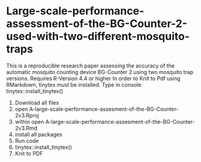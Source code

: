 # Large-scale-performance-assessment-of-the-BG-Counter-2-used-with-two-different-mosquito-traps

This is a reproducible research paper assessing the accuracy of the automatic mosquito counting device BG-Counter 2 using two mosquito trap versions.
Requires  R-Version 4.4 or higher
In order to Knit to Pdf using RMarkdown, tinytex must be installed.
Type in console: tinytex::install_tinytex()

1. Download all files
2. open A-large-scale-performance-assesment-of-the-BG-Counter-2v3.Rproj
3. within open A-large-scale-performance-assesment-of-the-BG-Counter-2v3.Rmd
4. install all packages
5. Run code
6. tinytex::install_tinytex()
7. Knit to PDF
